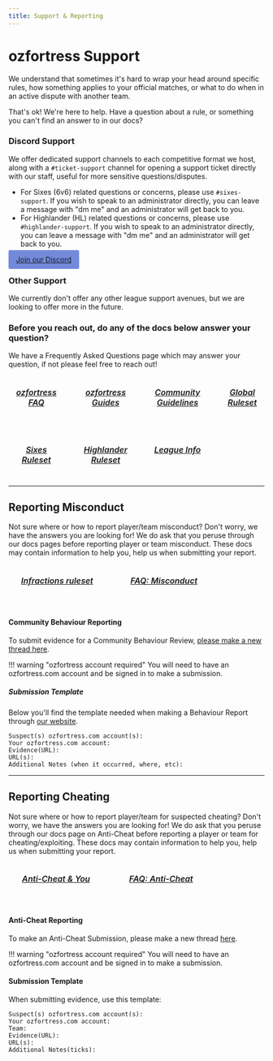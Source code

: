 ```yaml
---
title: Support & Reporting
---
```


<link rel="stylesheet" href="/stylesheets/extra.css" />

<style>
.grid-container {
  display: grid;
  column-gap: 24px;
  row-gap: 24px;
  grid-template-columns: auto auto auto auto;
  background: none;
}

.grid-item {
  background-color: var(--md-footer-bg-color);
  border: 4px solid var(--md-footer-bg-color);
  border-radius: 3px;
  padding: 0px 10px 0px 10px;
  text-align: center;
  transition: ease 0.5s;
}

.grid-item:hover {
  border: 4px solid var(--md-accent-fg-color);
  transition: ease 0.3s;
}

.grid-item:hover h5 {
  color: var(--md-accent-fg-color);
  transition: ease 0.3s;
}

.grid-item h5 {
  text-aligenter;
  color: var(--md-primary-bg-color--light);
  font-size: 16px;
  font-weight: 600;
  transition: ease 0.5s;
}

.grid-item hr {
  background-color: var(--md-primary-bg-color--light);
}

.grid-item p {
  color: var(--md-primary-bg-color);
}

.md-sidebar--primary {
  display: none;
}

h3 {
  text-transform: none;
  color: var(--md-default-fg-color--light);
}

h2 {
  text-transform: none;
  color: var(--md-default-fg-color--light);
}

.discord-btn {
  background-color: #738adb;
  border-radius: 3px;
  color: var(--md-default-fg-color);
  padding: 10px 15px 10px 15px;
  text-align: center;
  transition: ease 0.5s;
  display: inline;
  position: relative;
}

a.discord-btn {
  text-transform: none;
  color: var(--md-default-fg-color);
}

a:hover.discord-btn  {
  color: var(--md-default-fg-color);
}
</style>

# ozfortress Support
We understand that sometimes it's hard to wrap your head around specific rules, how something applies to your official matches, or what to do when in an active dispute with another team.

That's ok! We're here to help. Have a question about a rule, or something you can't find an answer to in our docs?

### Discord Support
We offer dedicated support channels to each competitive format we host, along with a `#ticket-support` channel for opening a support ticket directly with our staff, useful for more sensitive questions/disputes.

 - For Sixes (6v6) related questions or concerns, please use `#sixes-support`. If you wish to speak to an administrator directly, you can leave a message with "dm me" and an administrator will get back to you.
 - For Highlander (HL) related questions or concerns, please use `#highlander-support`. If you wish to speak to an administrator directly, you can leave a message with "dm me" and an administrator will get back to you.

<a class="discord-btn" href="https://discord.gg/7E6kC2H">Join our Discord</a>

### Other Support
We currently don't offer any other league support avenues, but we are looking to offer more in the future.

### Before you reach out, do any of the docs below answer your question?
We have a Frequently Asked Questions page which may answer your question, if not please feel free to reach out!

<div class="grid-container">
  <a href="/faq/landing">
  <div class="grid-item">
    <h5>ozfortress FAQ</h5>
  </div>
  </a>
  <a href="/guides/landing">
  <div class="grid-item">
    <h5>ozfortress Guides</h5>
  </div>
  </a>
  <a href="/rules/community_guidelines">
  <div class="grid-item">
    <h5>Community Guidelines</h5>
  </div>
  </a>
  <a href="/rules/global">
  <div class="grid-item">
    <h5>Global Ruleset</h5>
  </div>
  </a>
  <a href="/rules/sixes">
  <div class="grid-item">
    <h5>Sixes Ruleset</h5>
  </div>
  </a>
  <a href="/rules/highlander">
  <div class="grid-item">
    <h5>Highlander Ruleset</h5>
  </div>
  </a>
  <a href="/info/landing">
  <div class="grid-item">
    <h5>League Info</h5>
  </div>
  </a>
</div>

---

## Reporting Misconduct
Not sure where or how to report player/team misconduct? Don't worry, we have the answers you are looking for! We do ask that you peruse through our docs pages before reporting player or team misconduct. These docs may contain information to help you, help us when submitting your report.

<div class="grid-container">
  <a href="/rules/infractions">
  <div class="grid-item">
    <h5>Infractions ruleset</h5>
  </div>
  </a>
  <a href="/faq/misconduct">
  <div class="grid-item">
    <h5>FAQ: Misconduct</h5>
  </div>
  </a>
</div><br>

#### Community Behaviour Reporting
To submit evidence for a Community Behaviour Review, [please make a new thread here](https://ozfortress.com/forums/threads/new?topic=28).

!!! warning "ozfortress account required"
    You will need to have an ozfortress.com account and be signed in to make a submission.

##### Submission Template
Below you'll find the template needed when making a Behaviour Report through [our website](https://ozfortress.com/forums/threads/new?topic=28).

```
Suspect(s) ozfortress.com account(s): 
Your ozfortress.com account: 
Evidence(URL): 
URL(s): 
Additional Notes (when it occurred, where, etc): 
```

---

## Reporting Cheating
Not sure where or how to report player/team for suspected cheating? Don't worry, we have the answers you are looking for! We do ask that you peruse through our docs page on Anti-Cheat before reporting a player or team for cheating/exploiting. These docs may contain information to help you, help us when submitting your report.

<div class="grid-container">
  <a href="/info/anticheat_and_you">
  <div class="grid-item">
    <h5>Anti-Cheat & You</h5>
  </div>
  </a>
  <a href="/faq/anticheat">
  <div class="grid-item">
    <h5>FAQ: Anti-Cheat</h5>
  </div>
  </a>
</div><br>

#### Anti-Cheat Reporting
To make an Anti-Cheat Submission, please make a new thread [here](https://ozfortress.com/forums/threads/new?topic=17).

!!! warning "ozfortress account required"
    You will need to have an ozfortress.com account and be signed in to make a submission.

#### Submission Template
When submitting evidence, use this template:
```
Suspect(s) ozfortress.com account(s):
Your ozfortress.com account:
Team:
Evidence(URL):
URL(s):
Additional Notes(ticks):
```